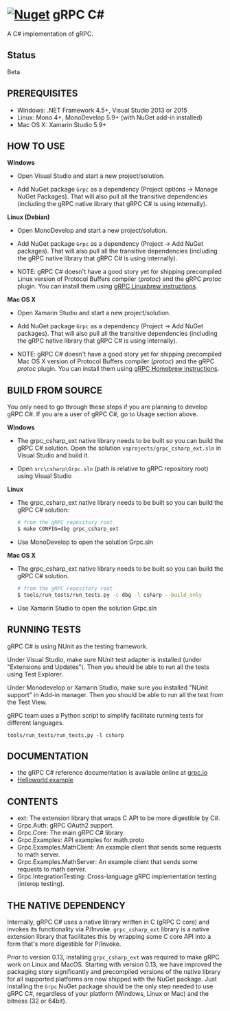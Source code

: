 [![Nuget](https://img.shields.io/nuget/v/Grpc.svg)](http://www.nuget.org/packages/Grpc/)
gRPC C#
=======

A C# implementation of gRPC.

Status
------

Beta

PREREQUISITES
--------------

- Windows: .NET Framework 4.5+, Visual Studio 2013 or 2015
- Linux: Mono 4+, MonoDevelop 5.9+ (with NuGet add-in installed)
- Mac OS X: Xamarin Studio 5.9+

HOW TO USE
--------------

**Windows**

- Open Visual Studio and start a new project/solution.

- Add NuGet package `Grpc` as a dependency (Project options -> Manage NuGet Packages).
  That will also pull all the transitive dependencies (including the gRPC native library that
  gRPC C# is using internally).

**Linux (Debian)**

- Open MonoDevelop and start a new project/solution.

- Add NuGet package `Grpc` as a dependency (Project -> Add NuGet packages).
  That will also pull all the transitive dependencies (including the gRPC native library that
  gRPC C# is using internally).

- NOTE: gRPC C# doesn't have a good story yet for shipping precompiled Linux version of Protocol Buffers compiler (_protoc_) and the gRPC _protoc_ plugin. You can install them using [gRPC Linuxbrew instructions][].

**Mac OS X**

- Open Xamarin Studio and start a new project/solution.

- Add NuGet package `Grpc` as a dependency (Project -> Add NuGet packages).
  That will also pull all the transitive dependencies (including the gRPC native library that
  gRPC C# is using internally).

- NOTE: gRPC C# doesn't have a good story yet for shipping precompiled Mac OS X version of Protocol Buffers compiler (_protoc_) and the gRPC _protoc_ plugin. You can install them using [gRPC Homebrew instructions][].

BUILD FROM SOURCE
-----------------

You only need to go through these steps if you are planning to develop gRPC C#.
If you are a user of gRPC C#, go to Usage section above.

**Windows**

- The grpc_csharp_ext native library needs to be built so you can build the gRPC C# solution. Open the
  solution `vsprojects/grpc_csharp_ext.sln` in Visual Studio and build it.

- Open `src\csharp\Grpc.sln` (path is relative to gRPC repository root)
  using Visual Studio

**Linux**

- The grpc_csharp_ext native library needs to be built so you can build the gRPC C# solution:
  ```sh
  # from the gRPC repository root
  $ make CONFIG=dbg grpc_csharp_ext
  ```

- Use MonoDevelop to open the solution Grpc.sln

**Mac OS X**

- The grpc_csharp_ext native library needs to be built so you can build the gRPC C# solution.

  ```sh
  # from the gRPC repository root
  $ tools/run_tests/run_tests.py -c dbg -l csharp --build_only
  ```

- Use Xamarin Studio to open the solution Grpc.sln

RUNNING TESTS
-------------

gRPC C# is using NUnit as the testing framework.

Under Visual Studio, make sure NUnit test adapter is installed (under "Extensions and Updates").
Then you should be able to run all the tests using Test Explorer.

Under Monodevelop or Xamarin Studio, make sure you installed "NUnit support" in Add-in manager.
Then you should be able to run all the test from the Test View.

gRPC team uses a Python script to simplify facilitate running tests for
different languages.

```
tools/run_tests/run_tests.py -l csharp
```

DOCUMENTATION
-------------
- the gRPC C# reference documentation is available online at [grpc.io][]
- [Helloworld example][]

CONTENTS
--------

- ext:
  The extension library that wraps C API to be more digestible by C#.
- Grpc.Auth:
  gRPC OAuth2 support.
- Grpc.Core:
  The main gRPC C# library.
- Grpc.Examples:
  API examples for math.proto
- Grpc.Examples.MathClient:
  An example client that sends some requests to math server.
- Grpc.Examples.MathServer:
  An example client that sends some requests to math server.
- Grpc.IntegrationTesting:
  Cross-language gRPC implementation testing (interop testing).

THE NATIVE DEPENDENCY
---------------

Internally, gRPC C# uses a native library written in C (gRPC C core) and invokes its functionality via P/Invoke. `grpc_csharp_ext` library is a native extension library that facilitates this by wrapping some C core API into a form that's more digestible for P/Invoke.

Prior to version 0.13, installing `grpc_csharp_ext` was required to make gRPC work on Linux and MacOS. Starting with version 0.13, we have improved the packaging story significantly and precompiled versions of the native library for all supported platforms are now shipped with the NuGet package. Just installing the `Grpc` NuGet package should be the only step needed to use gRPC C#, regardless of your platform (Windows, Linux or Mac) and the bitness (32 or 64bit).

[gRPC Linuxbrew instructions]:https://github.com/grpc/homebrew-grpc#quick-install-linux
[gRPC Homebrew instructions]:https://github.com/grpc/homebrew-grpc#quick-install-linux
[homebrew]:http://brew.sh
[gRPC install script]:https://raw.githubusercontent.com/grpc/homebrew-grpc/master/scripts/install
[grpc.io]: http://www.grpc.io/docs/installation/csharp.html
[Debian jessie-backports]:http://backports.debian.org/Instructions/
[Helloworld example]:../../examples/csharp/helloworld
